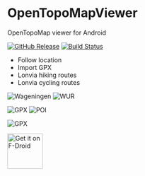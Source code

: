 # OpenTopoMapViewer

OpenTopoMap viewer for Android

[![GitHub Release](https://img.shields.io/github/release/Pygmalion69/OpenTopoMapViewer.svg?logo=github)](https://github.com/Pygmalion69/OpenTopoMapViewer/releases) [![Build Status](https://travis-ci.org/Pygmalion69/OpenTopoMapViewer.svg?branch=master)](https://travis-ci.org/Pygmalion69/OpenTopoMapViewer)

- Follow location
- Import GPX
- Lonvia hiking routes
- Lonvia cycling routes

![Wageningen](https://raw.githubusercontent.com/Pygmalion69/OpenTopoMapViewer/master/screen_wag.png "Wageningen") 
![WUR](https://raw.githubusercontent.com/Pygmalion69/OpenTopoMapViewer/master/screen_wur.png "WUR")

![GPX](https://raw.githubusercontent.com/Pygmalion69/OpenTopoMapViewer/master/screen_dopplersteig.png "GPX") 
![POI](https://raw.githubusercontent.com/Pygmalion69/OpenTopoMapViewer/master/screen_dopplersteig_poi.png "POI")

![GPX](https://raw.githubusercontent.com/Pygmalion69/OpenTopoMapViewer/master/screen_dopplersteig_gpx_detail.png "GPX")

<a href="https://f-droid.org/packages/org.nitri.opentopo">
    <img src="https://fdroid.gitlab.io/artwork/badge/get-it-on.png"
    alt="Get it on F-Droid"
    height="80"/></a>
